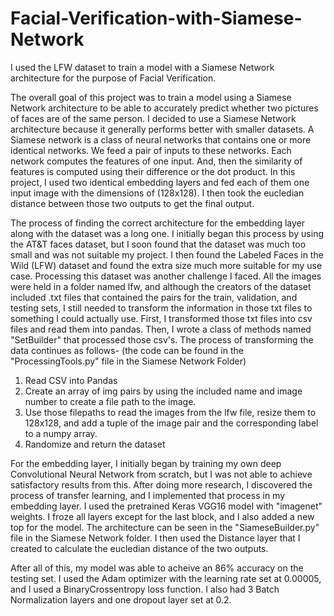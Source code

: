 # Facial-Verification-with-Siamese-Network
I used the LFW dataset to train a model with a Siamese Network architecture for the purpose of Facial Verification.

The overall goal of this project was to train a model using a Siamese Network architecture to be able to accurately predict whether two pictures of faces are of the same person. I decided to use a Siamese Network architecture because it generally performs better with smaller datasets. A Siamese network is a class of neural networks that contains one or more identical networks. We feed a pair of inputs to these networks. Each network computes the features of one input. And, then the similarity of features is computed using their difference or the dot product. In this project, I used two identical embedding layers and fed each of them one input image with the dimensions of (128x128). I then took the eucledian distance between those two outputs to get the final output. 

The process of finding the correct architecture for the embedding layer along with the dataset was a long one. I initially began this process by using the AT&T faces dataset, but I soon found that the dataset was much too small and was not suitable my project. I then found the Labeled Faces in the Wild (LFW) dataset and found the extra size much more suitable for my use case. Processing this dataset was another challenge I faced. All the images were held in a folder named lfw, and although the creators of the dataset included .txt files that contained the pairs for the train, validation, and testing sets, I still needed to transform the information in those txt files to something I could actually use. First, I transformed those txt files into csv files and read them into pandas. Then, I wrote a class of methods named "SetBuilder" that processed those csv's. The process of transforming the data continues as follows-
(the code can be found in the "ProcessingTools.py" file in the Siamese Network Folder) 
1. Read CSV into Pandas
2. Create an array of img pairs by using the included name and image number to create a file path to the image.
3. Use those filepaths to read the images from the lfw file, resize them to 128x128, and add a tuple of the image pair and the corresponding label to a numpy array. 
4. Randomize and return the dataset


For the embedding layer, I initially began by training my own deep Convolutional Neural Network from scratch, but I was not able to achieve satisfactory results from this. After doing more research, I discovered the process of transfer learning, and I implemented that process in my embedding layer. I used the pretrained Keras VGG16 model with "imagenet" weights. I froze all layers except for the last block, and I also added a new top for the model. The architecture can be seen in the "SiameseBuilder.py" file in the Siamese Network folder. I then used the Distance layer that I created to calculate the eucledian distance of the two outputs. 

After all of this, my model was able to acheive an 86% accuracy on the testing set. I used the Adam optimizer with the learning rate set at 0.00005, and I used a BinaryCrossentropy loss function. I also had 3 Batch Normalization layers and one dropout layer set at 0.2.  
